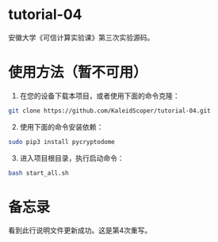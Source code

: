 # tutorial-04
 安徽大学《可信计算实验课》第三次实验源码。

# 使用方法（暂不可用）
 1. 在您的设备下载本项目，或者使用下面的命令克隆：
 ```sh
 git clone https://github.com/KaleidScoper/tutorial-04.git
 ```
 2. 使用下面的命令安装依赖：
 ```sh
 sudo pip3 install pycryptodome
 ```
 3. 进入项目根目录，执行启动命令：
 ```sh
 bash start_all.sh
 ```

# 备忘录
看到此行说明文件更新成功。这是第4次重写。
